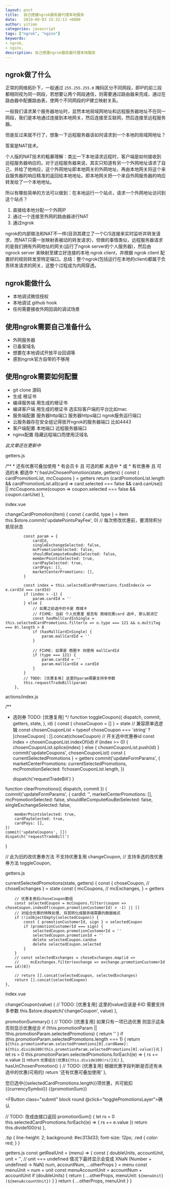 ```yaml
---
layout: post
title:  自己搭建ngrok服务器代理本地服务
date:   2019-09-03 15:32:13 +0800
author: yitimo
categories: javascript
tags: ["ngrok", "nginx"]
keywords:
- ngrok,
- nginx,
description: 自己搭建ngrok服务器代理本地服务
---
```


## ngrok做了什么

正常的网络拓扑下，一般通过 ``255.255.255.0`` 掩码区分不同网段，即IP的前三段都相同视为同一网段，若想要让两个网段通信，则需要通过路由器来完成，通过在路由器中配置路由表，使两个不同网段的IP建立映射关系。

一般我们请求某个服务器地址时，显然本地局域网地址和远程服务器地址不在同一网段，我们是本地通过连接到本地网关，然后连接至互联网，然后连接至远程服务器。

但是反过来就不行了，想象一下远程服务器该如何请求到一个本地的局域网地址？

答案是NAT技术。

个人版的NAT技术的粗暴理解：类比一下本地请求远程时，客户端是如何接收到远程服务器响应的。对于远程服务器来说，其实只知道有另一个外网地址请求了自己，并给了他响应，这个外网地址即本地网关的外网地址，再由本地网关将这个来自服务器的响应精准的返回给本地地址。即本地网关把一个来自外网服务器的响应转发给了一个本地地址。

所以有哪些简单的方法可以做到：在本地运行一个站点，请求一个外网地址访问到这个站点？

1. 直接给本地分配一个外网IP
2. 通过一个连接至外网的路由器进行NAT
3. 通过ngrok

ngrok的内部做法和NAT不一样(目测其建立了一个C/S连接来实时监听并转发请求，而NAT只需一张映射表被动的转发请求)，但做的事情类似，远程服务器请求的是我们拥有外网地址的网关(运行了ngrok server的个人服务器)，然后由 ngrock server 来映射至建立好连接的本地 ngrok client，并根据 ngrok client 配置好的规则转发至特定端口。总结：整个ngrok(包括运行在本地的client)都属于负责转发请求的网关，这整个过程成为内网穿透。

## ngrok能做什么

- 本地调试微信授权
- 本地调试 github hook
- 任何需要接收外网回调的调试场景

## 使用ngrok需要自己准备什么

- 外网服务器
- 已备案域名
- 想要在本地调试开放平台回调等
- 感到ngrok官方自带的不够用

## 使用ngrok需要如何配置

- git clone 源码
- 生成 根证书
- 编译服务端 用生成的根证书
- 编译客户端 用生成的根证书 选实际客户端的平台比如mac
- 服务端配置 服务器http端口 服务器https端口 ngrok服务运行端口
- 云服务器存在安全组记得放开ngrok的服务器端口 比如4443
- 客户端配置 本地端口 远程服务器端口
- nginx配置 隐藏远程端口而使用泛域名

*此文章还在更新中*


getters.js

/**
     * 还有优惠可叠加使用
     * 有会员卡 且 可选的都 未选中
     * 或
     * 有优惠券 且 可选的未 都选中
     */
    hasUnChosenPomotion(state, getters) {
        const { cardPromotionList, mcCoupons } = getters
        return (cardPromotionList.length && cardPromotionList.all(card => card.selected === false && card.canUse))
            || mcCoupons.some(coupon => coupon.selected === false && coupon.canUse)
    },


index.vue

changeCardPromotion(item) {
            const { cardId, type } = item
            this.$store.commit('updatePointsPayFee', 0) // 每次修改优惠前，要清除积分抵现状态

            const param = {
                cardId,
                singleExchangeSelected: false,
                mcPromotionSelected: false,
                shouldReComputeKouBeiSelected: false,
                memberPointsSelected: true,
                cardPaySelected: true,
                cardPays: [],
                marketCenterPromotions: [],
            }

            const index = this.selectedCardPromotions.findIndex(e => e.cardId === cardId)
            if (index > -1) {
                param.cardId = ''
            } else {
                // 如果之前选中的卡是 商城卡
                // FIXME: 当前 个人优惠里 是否有 商城优惠card 选中, 那么取消它
                const hasMallCardInSingle = this.selectedCardPromotions.filter(o => o.type === 121 && o.multiTag === 0).length > 0
                if (hasMallCardInSingle) {
                    param.mallCardId = ''
                }

                // FIXME: 如果是 商圈卡 则使用 mallCardId
                if (type === 121) {
                    param.cardId = ''
                    param.mallCardId = cardId
                }
            }
            // TODO: [优惠复用] 这里的param需要支持多参数
            this.requestTradeBill(param)
        },


actions/index.js

/**
 * 选则券 TODO: [优惠复用]
 */
function toggleCoupon({
    dispatch, commit, getters,
    state,
}, id) {
    const { choseCoupon = [] } = state
    // 兼容原单选逻辑
    const chosenCouponList = typeof choseCoupon === 'string' ? [choseCoupon] : [].concat(choseCoupon)
    // 开关选中优惠券id
    const index = chosenCouponList.indexOf(id)
    if (index >= 0) {
        chosenCouponList.splice(index)
    } else {
        chosenCouponList.push(id)
    }
    commit('updateCoupons', chosenCouponList)
    const { currentSelectedPromotions } = getters
    commit('updateFormParams', {
        marketCenterPromotions: currentSelectedPromotions,
        mcPromotionSelected: !!chosenCouponList.length,
    })

    dispatch('requestTradeBill')
}

function clearPromotions({ dispatch, commit }) {
    commit('updateFormParams', {
        cardId: '',
        marketCenterPromotions: [],
        mcPromotionSelected: false,
        shouldReComputeKouBeiSelected: false,
        singleExchangeSelected: false,

        memberPointsSelected: true,
        cardPaySelected: true,
        cardPays: [],
    })
    commit('updateCoupons', [])
    dispatch('requestTradeBill')
}

// 此为旧的改优惠券方法 不支持优惠复用
    changeCoupon,
    // 支持多选的改优惠券方法
    toggleCoupon,

getters.js

currentSelectedPromotions(state, getters) {
        const {
            choseCoupon,
            // choseExchanges
        } = state
        const {
            mcCoupons,
            // mcExchanges,
        } = getters

        // 优惠复用后choseCoupon数组
        const selectedCoupon = mcCoupons.filter(coupon => choseCoupon.indexOf(coupon.promotionCustomerId) > -1) || []
        // 对组合优惠的特殊处理, 将其转化成服务端需要的数据格式
        if (!isObjectEmpty(selectedCoupon)) {
            const { promotionCustomerId, sign } = selectedCoupon
            if (promotionCustomerId === sign) {
                selectedCoupon.promotionCustomerId = ''
                selectedCoupon.promotionId = ''
                delete selectedCoupon.canUse
                delete selectedCoupon.selected
            }
        }
        // const selectedExchanges = choseExchanges.map(id =>
        //     mcExchanges.filter(exchange => exchange.promotionCustomerId === id)[0])

        // return [].concat(selectedCoupon, selectedExchanges)
        return [].concat(selectedCoupon)
    },


index.vue

changeCoupon(value) {
            // TODO: [优惠复用] 这里的value应该是卡ID 需要支持多参数
            this.$store.dispatch('changeCoupon', value)
        },

promotionSummary() {
            // TODO: [优惠复用] 如果只有一项已选优惠 则显示这条 否则显示优惠组合
            if (!this.promotionParam || !this.promotionParam.selectedPromotions) {
                return ''
            }
            if (this.promotionParam.selectedPromotions.length === 1) {
                return `${this.promotionParam.selectedPromotions[0].cardName}: ${this.divide100(this.promotionParam.selectedPromotions[0].value)}元`
            }
            let rs = 0
            this.promotionParam.selectedPromotions.forEach((e) => {
                rs += e.value
            })
            return `优惠组合(优惠${this.divide100(rs)}元)`
        },
        hasUnChosenPomotion() {
            // TODO: [优惠复用] 根据优惠字段判断是否还有未选中的优惠(可用的)
            return '还有优惠可叠加使用'
        },


<div class="tip">
            您已选中<span class="red">{{selectedCardPromotions.length}}</span>项优惠，共可抵扣
            <span class="red">
                {{currencySymbol}}
                {{promotionSum}}
            </span>
        </div>


<FButton class="submit" block round @click="togglePromotionsLayer">确认</FButton>


// TODO: 改成由接口返回
        promotionSum() {
            let rs = 0
            this.selectedCardPromotions.forEach((e) => {
                rs += e.value
            })
            return this.divide100(rs)
        },


.tip {
        line-height: 2;
        background: #ec313d33;
        font-size: 12px;
        .red {
            color: red;
        }
    }    


getters.js
    const getRealUnit = (menu) => {
            const {
                doubleUnits,
                accountUnit,
                unit = '', // unit === undefined 情况下最终显示会变成 XNaN (Number + undefined -> NaN)
                num,
                accountNum,
                ...otherProps
            } = menu
            const menuUnit = num + unit
            const menuAccountUnit = accountNum + accountUnit
            if (doubleUnits) {
                return { ...otherProps, menuUnit: `${menuUnit} (${menuAccountUnit})` }
            }
            return { ...otherProps, menuUnit }
        }    




